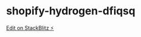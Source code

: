 # shopify-hydrogen-dfiqsq

[Edit on StackBlitz ⚡️](https://stackblitz.com/edit/shopify-hydrogen-dfiqsq)